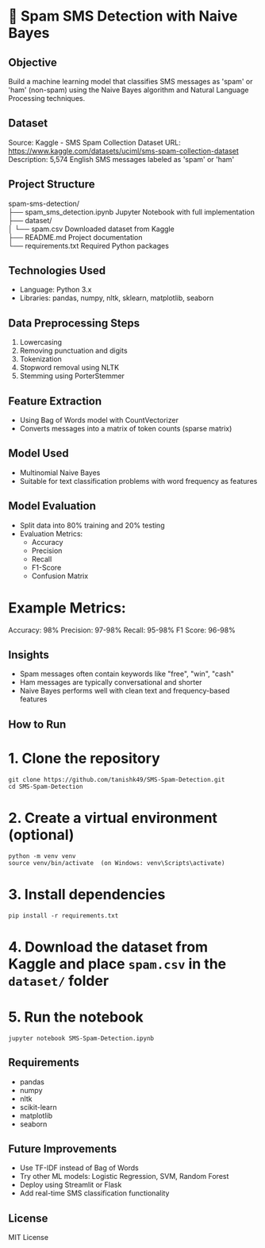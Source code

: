 # 📩 Spam SMS Detection with Naive Bayes

 
 ## Objective
 Build a machine learning model that classifies SMS messages as 'spam' or 'ham' (non-spam) 
 using the Naive Bayes algorithm and Natural Language Processing techniques.

 ## Dataset
 Source: Kaggle - SMS Spam Collection Dataset
 URL: https://www.kaggle.com/datasets/uciml/sms-spam-collection-dataset
 Description: 5,574 English SMS messages labeled as 'spam' or 'ham'

 ## Project Structure
 spam-sms-detection/ </br>
 ├── spam_sms_detection.ipynb    Jupyter Notebook with full implementation </br>
 ├── dataset/                      </br>
 │  └── spam.csv                Downloaded dataset from Kaggle     </br>
 ├── README.md                   Project documentation              </br>
 └── requirements.txt            Required Python packages           </br>

 ## Technologies Used
 - Language: Python 3.x
 - Libraries: pandas, numpy, nltk, sklearn, matplotlib, seaborn

 ## Data Preprocessing Steps
 1. Lowercasing
 2. Removing punctuation and digits
 3. Tokenization
 4. Stopword removal using NLTK
 5. Stemming using PorterStemmer

 ## Feature Extraction
 - Using Bag of Words model with CountVectorizer
 - Converts messages into a matrix of token counts (sparse matrix)

 ## Model Used
 - Multinomial Naive Bayes
 - Suitable for text classification problems with word frequency as features

 ## Model Evaluation
 - Split data into 80% training and 20% testing
 - Evaluation Metrics:
   - Accuracy
   - Precision
   - Recall
   - F1-Score
   - Confusion Matrix

# Example Metrics:
 Accuracy: 98%
 Precision: 97-98%
 Recall: 95-98%
 F1 Score: 96-98%

 ## Insights
 - Spam messages often contain keywords like "free", "win", "cash"
 - Ham messages are typically conversational and shorter
 - Naive Bayes performs well with clean text and frequency-based features

 ## How to Run
# 1. Clone the repository
    git clone https://github.com/tanishk49/SMS-Spam-Detection.git
    cd SMS-Spam-Detection

# 2. Create a virtual environment (optional)
    python -m venv venv
    source venv/bin/activate  (on Windows: venv\Scripts\activate)

# 3. Install dependencies
    pip install -r requirements.txt

# 4. Download the dataset from Kaggle and place `spam.csv` in the `dataset/` folder

# 5. Run the notebook
    jupyter notebook SMS-Spam-Detection.ipynb

 ## Requirements
 - pandas
 - numpy
 - nltk
 - scikit-learn
 - matplotlib
 - seaborn

 ## Future Improvements
 - Use TF-IDF instead of Bag of Words
 - Try other ML models: Logistic Regression, SVM, Random Forest
 - Deploy using Streamlit or Flask
 - Add real-time SMS classification functionality

 ## License
 MIT License

